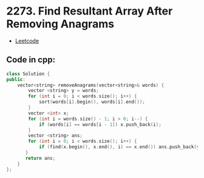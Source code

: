 # 2273. Find Resultant Array After Removing Anagrams
- [Leetcode](https://leetcode.com/problems/find-resultant-array-after-removing-anagrams/description/)
## Code in cpp:
```cpp
class Solution {
public:
    vector<string> removeAnagrams(vector<string>& words) {
        vector <string> y = words;
        for (int i = 0; i < words.size(); i++) {
            sort(words[i].begin(), words[i].end());
        }
        vector <int> x;
        for (int i = words.size() - 1; i > 0; i--) {
            if (words[i] == words[i - 1]) x.push_back(i);
        }
        vector <string> ans;
        for (int i = 0; i < words.size(); i++) {
            if (find(x.begin(), x.end(), i) == x.end()) ans.push_back(y[i]);
       }
       return ans;
    }
};
```

